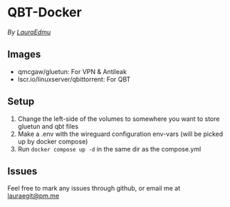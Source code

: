 # QBT-Docker
*By [LauraEdmu](https://github.com/LauraEdmu)*

## Images

- qmcgaw/gluetun: For VPN & Antileak
- lscr.io/linuxserver/qbittorrent: For QBT

## Setup

1. Change the left-side of the volumes to somewhere you want to store gluetun and qbt files
2. Make a .env with the wireguard configuration env-vars (will be picked up by docker compose)
3. Run `docker compose up -d` in the same dir as the compose.yml

## Issues

Feel free to mark any issues through github, or email me at [lauraegit@pm.me](mailto:lauraegit@pm.me)
